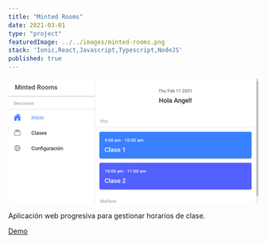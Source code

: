 ```yaml
---
title: "Minted Rooms"
date: 2021-03-01
type: "project"
featuredImage: ../../images/minted-rooms.png
stack: 'Ionic,React,Javascript,Typescript,NodeJS'
published: true
---
```


![Imagen](../../images/minted-rooms.png)

Aplicación web progresiva para gestionar horarios de clase.

[Demo](https://minted.angelxehg.com/)
